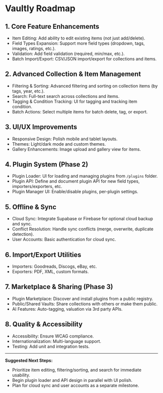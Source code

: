 # Vaultly Roadmap

## 1. Core Feature Enhancements
- Item Editing: Add ability to edit existing items (not just add/delete).
- Field Types Expansion: Support more field types (dropdown, tags, images, ratings, etc.).
- Validation: Add field validation (required, min/max, etc.).
- Batch Import/Export: CSV/JSON import/export for collections and items.

## 2. Advanced Collection & Item Management
- Filtering & Sorting: Advanced filtering and sorting on collection items (by tags, year, etc.).
- Search: Full-text search across collections and items.
- Tagging & Condition Tracking: UI for tagging and tracking item condition.
- Batch Actions: Select multiple items for batch delete, tag, or export.

## 3. UI/UX Improvements
- Responsive Design: Polish mobile and tablet layouts.
- Themes: Light/dark mode and custom themes.
- Gallery Enhancements: Image upload and gallery view for items.

## 4. Plugin System (Phase 2)
- Plugin Loader: UI for loading and managing plugins from `/plugins` folder.
- Plugin API: Define and document plugin API for new field types, importers/exporters, etc.
- Plugin Manager UI: Enable/disable plugins, per-plugin settings.

## 5. Offline & Sync
- Cloud Sync: Integrate Supabase or Firebase for optional cloud backup and sync.
- Conflict Resolution: Handle sync conflicts (merge, overwrite, duplicate detection).
- User Accounts: Basic authentication for cloud sync.

## 6. Import/Export Utilities
- Importers: Goodreads, Discogs, eBay, etc.
- Exporters: PDF, XML, custom formats.

## 7. Marketplace & Sharing (Phase 3)
- Plugin Marketplace: Discover and install plugins from a public registry.
- Public/Shared Vaults: Share collections with others or make them public.
- AI Features: Auto-tagging, valuation via 3rd party APIs.

## 8. Quality & Accessibility
- Accessibility: Ensure WCAG compliance.
- Internationalization: Multi-language support.
- Testing: Add unit and integration tests.

---

**Suggested Next Steps:**
- Prioritize item editing, filtering/sorting, and search for immediate usability.
- Begin plugin loader and API design in parallel with UI polish.
- Plan for cloud sync and user accounts as a separate milestone.
